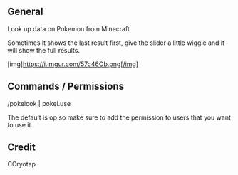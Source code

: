 ## General
Look up data on Pokemon from Minecraft

Sometimes it shows the last result first, give the slider a little wiggle and it will show the full results.

[img]https://i.imgur.com/57c46Ob.png[/img]

## Commands / Permissions
/pokelook | pokel.use

The default is op so make sure to add the permission to users that you want to use it.

## Credit
CCryotap
